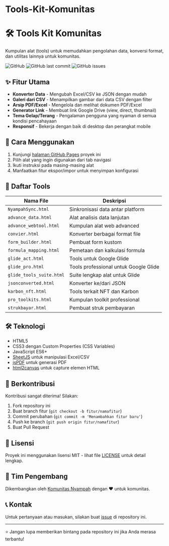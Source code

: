 # Tools-Kit-Komunitas

# 🛠️ Tools Kit Komunitas

Kumpulan alat (tools) untuk memudahkan pengolahan data, konversi format, dan utilitas lainnya untuk komunitas.

![GitHub](https://img.shields.io/github/license/komunitasnyampah/Tools-Kit-Komunitas)
![GitHub last commit](https://img.shields.io/github/last-commit/komunitasnyampah/Tools-Kit-Komunitas)
![GitHub issues](https://img.shields.io/github/issues/komunitasnyampah/Tools-Kit-Komunitas)

## ✨ Fitur Utama

- **Konverter Data** - Mengubah Excel/CSV ke JSON dengan mudah
- **Galeri dari CSV** - Menampilkan gambar dari data CSV dengan filter
- **Arsip PDF/Excel** - Mengelola dan melihat dokumen PDF/Excel
- **Generator Link** - Membuat link Google Drive (view, direct, thumbnail)
- **Tema Gelap/Terang** - Pengalaman pengguna yang nyaman di semua kondisi pencahayaan
- **Responsif** - Bekerja dengan baik di desktop dan perangkat mobile

## 🚀 Cara Menggunakan

1. Kunjungi [halaman GitHub Pages](https://komunitasnyampah.github.io/Tools-Kit-Komunitas/) proyek ini
2. Pilih alat yang ingin digunakan dari tab navigasi
3. Ikuti instruksi pada masing-masing alat
4. Manfaatkan fitur ekspor/impor untuk menyimpan konfigurasi

## 📁 Daftar Tools

| Nama File | Deskripsi |
|-----------|-----------|
| `NyampahSync.html` | Sinkronisasi data antar platform |
| `advance_data.html` | Alat analisis data lanjutan |
| `advance_webtool.html` | Kumpulan alat web advanced |
| `convier.html` | Konverter berbagai format file |
| `form_builder.html` | Pembuat form kustom |
| `formula_mapping.html` | Pemetaan dan kalkulasi formula |
| `glide_act.html` | Tools untuk Google Glide |
| `glide_pro.html` | Tools professional untuk Google Glide |
| `glide_tools_suite.html` | Suite lengkap alat untuk Glide |
| `jsonconverted.html` | Konverter ke/dari JSON |
| `karbon_nft.html` | Tools terkait NFT dan Karbon |
| `pro_toolkits.html` | Kumpulan toolkit professional |
| `strukbayar.html` | Pembuat struk pembayaran |

## 🛠️ Teknologi

- HTML5
- CSS3 dengan Custom Properties (CSS Variables)
- JavaScript ES6+
- [SheetJS](https://sheetjs.com/) untuk manipulasi Excel/CSV
- [jsPDF](https://parall.ax/products/jspdf) untuk generasi PDF
- [html2canvas](https://html2canvas.hertzen.com/) untuk capture elemen HTML

## 🤝 Berkontribusi

Kontribusi sangat diterima! Silakan:

1. Fork repository ini
2. Buat branch fitur (`git checkout -b fitur/namafitur`)
3. Commit perubahan (`git commit -m 'Menambahkan fitur baru'`)
4. Push ke branch (`git push origin fitur/namafitur`)
5. Buat Pull Request

## 📝 Lisensi

Proyek ini menggunakan lisensi MIT - lihat file [LICENSE](LICENSE) untuk detail lengkap.

## 👥 Tim Pengembang

Dikembangkan oleh [Komunitas Nyampah](https://github.com/komunitasnyampah) dengan ❤️ untuk komunitas.

## 📞 Kontak

Untuk pertanyaan atau masukan, silakan buat [issue](https://github.com/komunitasnyampah/Tools-Kit-Komunitas/issues) di repository ini.

---

⭐ Jangan lupa memberikan bintang pada repository ini jika Anda merasa terbantu!